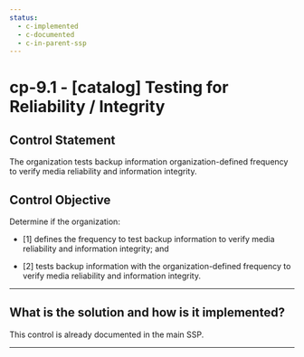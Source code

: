 ```yaml
---
status:
  - c-implemented
  - c-documented
  - c-in-parent-ssp
---
```


# cp-9.1 - \[catalog\] Testing for Reliability / Integrity

## Control Statement

The organization tests backup information organization-defined frequency to verify media reliability and information integrity.

## Control Objective

Determine if the organization:

- \[1\] defines the frequency to test backup information to verify media reliability and information integrity; and

- \[2\] tests backup information with the organization-defined frequency to verify media reliability and information integrity.

______________________________________________________________________

## What is the solution and how is it implemented?

This control is already documented in the main SSP.

______________________________________________________________________
